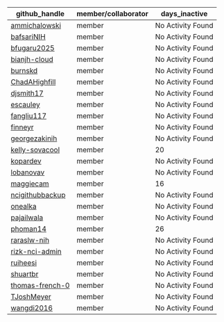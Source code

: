 
| github_handle   | member/collaborator | days_inactive |
|-----------------|----------------------|---------------|
| [ammichalowski](https://github.com/ammichalowski) | member               | No Activity Found |
| [bafsariNIH](https://github.com/bafsariNIH) | member               | No Activity Found |
| [bfugaru2025](https://github.com/bfugaru2025) | member               | No Activity Found |
| [bianjh-cloud](https://github.com/bianjh-cloud) | member               | No Activity Found |
| [burnskd](https://github.com/burnskd) | member               | No Activity Found |
| [ChadAHighfill](https://github.com/ChadAHighfill) | member               | No Activity Found |
| [djsmith17](https://github.com/djsmith17) | member               | No Activity Found |
| [escauley](https://github.com/escauley) | member               | No Activity Found |
| [fangliu117](https://github.com/fangliu117) | member               | No Activity Found |
| [finneyr](https://github.com/finneyr) | member               | No Activity Found |
| [georgezakinih](https://github.com/georgezakinih) | member               | No Activity Found |
| [kelly-sovacool](https://github.com/kelly-sovacool) | member               | 20            |
| [kopardev](https://github.com/kopardev) | member               | No Activity Found |
| [lobanovav](https://github.com/lobanovav) | member               | No Activity Found |
| [maggiecam](https://github.com/maggiecam) | member               | 16            |
| [ncigithubbackup](https://github.com/ncigithubbackup) | member               | No Activity Found |
| [onealka](https://github.com/onealka) | member               | No Activity Found |
| [pajailwala](https://github.com/pajailwala) | member               | No Activity Found |
| [phoman14](https://github.com/phoman14) | member               | 26            |
| [raraslw-nih](https://github.com/raraslw-nih) | member               | No Activity Found |
| [rizk-nci-admin](https://github.com/rizk-nci-admin) | member               | No Activity Found |
| [ruiheesi](https://github.com/ruiheesi) | member               | No Activity Found |
| [shuartbr](https://github.com/shuartbr) | member               | No Activity Found |
| [thomas-french-0](https://github.com/thomas-french-0) | member               | No Activity Found |
| [TJoshMeyer](https://github.com/TJoshMeyer) | member               | No Activity Found |
| [wangdi2016](https://github.com/wangdi2016) | member               | No Activity Found |
